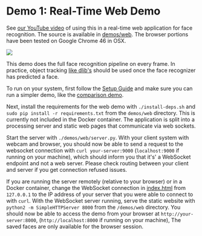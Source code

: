 # Demo 1: Real-Time Web Demo
See [our YouTube video](https://www.youtube.com/watch?v=LZJOTRkjZA4)
of using this in a real-time web application
for face recognition.
The source is available in
[demos/web](https://github.com/cmusatyalab/openface/blob/master/demos/web).
The browser portions have been tested on Google Chrome 46 in OSX.

<a href='https://www.youtube.com/watch?v=LZJOTRkjZA4'><img src='https://raw.githubusercontent.com/cmusatyalab/openface/master/images/youtube-web.gif'></img></a>

This demo does the full face recognition pipeline on every frame.
In practice, object tracking
[like dlib's](http://blog.dlib.net/2015/02/dlib-1813-released.html)
should be used once the face recognizer has predicted a face.

To run on your system, first follow the
[Setup Guide](setup.md) and make sure you can
run a simpler demo, like the [comparison demo](demo-2-comparison.md).

Next, install the requirements for the web demo with
`./install-deps.sh` and `sudo pip install -r requirements.txt`
from the `demos/web` directory.
This is currently not included in the Docker container.
The application is split into a processing server and static
web pages that communicate via web sockets.

Start the server with `./demos/web/server.py`.
With your client system with webcam and browser,
you should now be able to send a request to the websocket
connection with `curl your-server:9000` (`localhost:9000` if running on your machine),
which should inform you that it's' a WebSocket endpoint and not a web server.
Please check routing between your client and server if you
get connection refused issues.

If you are running the server remotely (relative to your browser)
or in a Docker container,
change the WebSocket connection in
[index.html](https://github.com/cmusatyalab/openface/blob/master/demos/web/index.html)
from `127.0.0.1` to the IP address of your server
that you were able to connect to with `curl`.
With the WebSocket server running, serve the static website with
`python2 -m SimpleHTTPServer 8000` from the `/demos/web` directory.
You should now be able to access the demo from your browser
at `http://your-server:8000`, (`http://localhost:8000` if running on your machine),
The saved faces are only available for the browser session.
